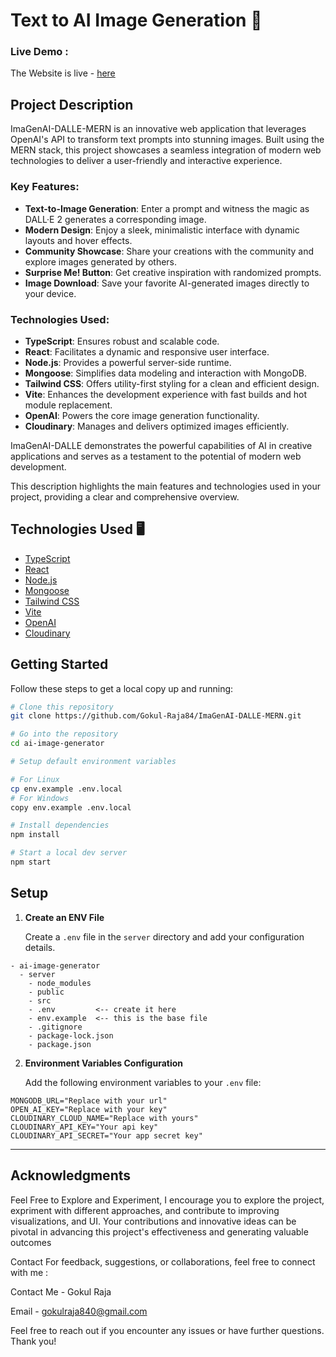 # Text to AI Image Generation 🚀

### Live Demo : 

The Website is live - [here](https://imagen-dalle-mern.netlify.app/)


## Project Description

ImaGenAI-DALLE-MERN is an innovative web application that leverages OpenAI's API to transform text prompts into stunning images. Built using the MERN stack, this project showcases a seamless integration of modern web technologies to deliver a user-friendly and interactive experience.

### Key Features:

- **Text-to-Image Generation**: Enter a prompt and witness the magic as DALL·E 2 generates a corresponding image.
- **Modern Design**: Enjoy a sleek, minimalistic interface with dynamic layouts and hover effects.
- **Community Showcase**: Share your creations with the community and explore images generated by others.
- **Surprise Me! Button**: Get creative inspiration with randomized prompts.
- **Image Download**: Save your favorite AI-generated images directly to your device.

### Technologies Used:

- **TypeScript**: Ensures robust and scalable code.
- **React**: Facilitates a dynamic and responsive user interface.
- **Node.js**: Provides a powerful server-side runtime.
- **Mongoose**: Simplifies data modeling and interaction with MongoDB.
- **Tailwind CSS**: Offers utility-first styling for a clean and efficient design.
- **Vite**: Enhances the development experience with fast builds and hot module replacement.
- **OpenAI**: Powers the core image generation functionality.
- **Cloudinary**: Manages and delivers optimized images efficiently.

ImaGenAI-DALLE demonstrates the powerful capabilities of AI in creative applications and serves as a testament to the potential of modern web development.


This description highlights the main features and technologies used in your project, providing a clear and comprehensive overview.

## Technologies Used 🖥️

- [TypeScript](https://www.typescriptlang.org/)
- [React](https://reactjs.org/)
- [Node.js](https://nodejs.org/en)
- [Mongoose](https://mongoosejs.com/)
- [Tailwind CSS](https://tailwindcss.com/)
- [Vite](https://vitejs.dev)
- [OpenAI](https://openai.com/)
- [Cloudinary](https://cloudinary.com/)

## Getting Started

Follow these steps to get a local copy up and running:

```bash
# Clone this repository
git clone https://github.com/Gokul-Raja84/ImaGenAI-DALLE-MERN.git

# Go into the repository
cd ai-image-generator

# Setup default environment variables

# For Linux
cp env.example .env.local
# For Windows
copy env.example .env.local

# Install dependencies
npm install

# Start a local dev server
npm start
```

## Setup

1. **Create an ENV File**

   Create a `.env` file in the `server` directory and add your configuration details.

```plaintext
- ai-image-generator
  - server
    - node_modules
    - public
    - src
    - .env         <-- create it here
    - env.example  <-- this is the base file
    - .gitignore
    - package-lock.json
    - package.json
```

2. **Environment Variables Configuration**

   Add the following environment variables to your `.env` file:

```env
MONGODB_URL="Replace with your url"
OPEN_AI_KEY="Replace with your key"
CLOUDINARY_CLOUD_NAME="Replace with yours"
CLOUDINARY_API_KEY="Your api key"
CLOUDINARY_API_SECRET="Your app secret key"
```

---

## Acknowledgments

Feel Free to Explore and Experiment, I encourage you to explore the project, expriment with different approaches, and contribute to improving visualizations, and UI. Your contributions and innovative ideas can be pivotal in advancing this project's effectiveness and generating valuable outcomes

Contact
For feedback, suggestions, or collaborations, feel free to connect with me :

Contact Me - Gokul Raja

Email - gokulraja840@gmail.com

Feel free to reach out if you encounter any issues or have further questions. Thank you!
